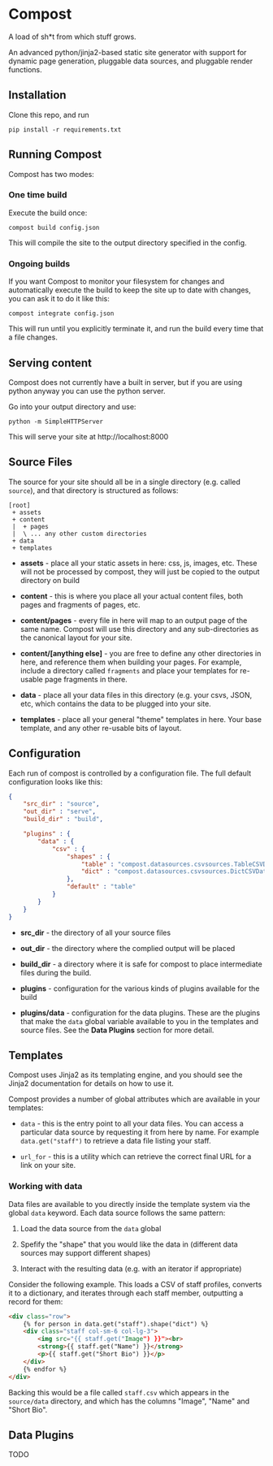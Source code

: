 # Compost

A load of sh*t from which stuff grows.

An advanced python/jinja2-based static site generator with support for dynamic page generation, pluggable data 
sources, and pluggable render functions.


## Installation

Clone this repo, and run

    pip install -r requirements.txt


## Running Compost

Compost has two modes:

### One time build

Execute the build once:

    compost build config.json
    
This will compile the site to the output directory specified in the config.

### Ongoing builds

If you want Compost to monitor your filesystem for changes and automatically execute the build to keep the site up
to date with changes, you can ask it to do it like this:

    compost integrate config.json
    
This will run until you explicitly terminate it, and run the build every time that a file changes.


## Serving content

Compost does not currently have a built in server, but if you are using python anyway you can use the python server.

Go into your output directory and use:

    python -m SimpleHTTPServer
    
This will serve your site at http://localhost:8000


## Source Files

The source for your site should all be in a single directory (e.g. called `source`), and that directory is structured
as follows:

```
[root]
 + assets
 + content
 |  + pages
 |  \ ... any other custom directories
 + data
 + templates
```

* **assets** - place all your static assets in here: css, js, images, etc.  These will not be processed by compost, they
will just be copied to the output directory on build

* **content** - this is where you place all your actual content files, both pages and fragments of pages, etc.

* **content/pages** - every file in here will map to an output page of the same name.  Compost will use this directory
and any sub-directories as the canonical layout for your site.

* **content/[anything else]** - you are free to define any other directories in here, and reference them when building
your pages.  For example, include a directory called `fragments` and place your templates for re-usable page fragments
in there.

* **data** - place all your data files in this directory (e.g. your csvs, JSON, etc, which contains the data to be plugged
into your site.

* **templates** - place all your general "theme" templates in here.  Your base template, and any other re-usable bits of
layout.



## Configuration

Each run of compost is controlled by a configuration file.  The full default configuration looks like this:

```json
{
    "src_dir" : "source",
    "out_dir" : "serve",
    "build_dir" : "build",

    "plugins" : {
        "data" : {
            "csv" : {
                "shapes" : {
                    "table" : "compost.datasources.csvsources.TableCSVDataSource",
                    "dict" : "compost.datasources.csvsources.DictCSVDataSource"
                },
                "default" : "table"
            }
        }
    }
}
```

* **src_dir** - the directory of all your source files

* **out_dir** - the directory where the complied output will be placed

* **build_dir** - a directory where it is safe for compost to place intermediate files during the build.

* **plugins** - configuration for the various kinds of plugins available for the build

* **plugins/data** - configuration for the data plugins.  These are the plugins that make the `data` global variable
available to you in the templates and source files.  See the **Data Plugins** section for more detail.


## Templates

Compost uses Jinja2 as its templating engine, and you should see the Jinja2 documentation for details on how
to use it.

Compost provides a number of global attributes which are available in your templates:

* `data` - this is the entry point to all your data files.  You can access a particular data source by requesting
it from here by name.  For example `data.get("staff")` to retrieve a data file listing your staff.

* `url_for` - this is a utility which can retrieve the correct final URL for a link on your site.


### Working with data

Data files are available to you directly inside the template system via the global `data` keyword.  Each data source
follows the same pattern:

1. Load the data source from the `data` global

2. Spefify the "shape" that you would like the data in (different data sources may support different shapes)

3. Interact with the resulting data (e.g. with an iterator if appropriate)

Consider the following example.  This loads a CSV of staff profiles, converts it to a dictionary, and iterates through
each staff member, outputting a record for them:

```html
<div class="row">
    {% for person in data.get("staff").shape("dict") %}
    <div class="staff col-sm-6 col-lg-3">
        <img src="{{ staff.get("Image") }}"><br>
        <strong>{{ staff.get("Name") }}</strong>
        <p>{{ staff.get("Short Bio") }}</p>
    </div>
    {% endfor %}
</div>
```

Backing this would be a file called `staff.csv` which appears in the `source/data` directory, and which has the columns
"Image", "Name" and "Short Bio".


## Data Plugins

TODO

